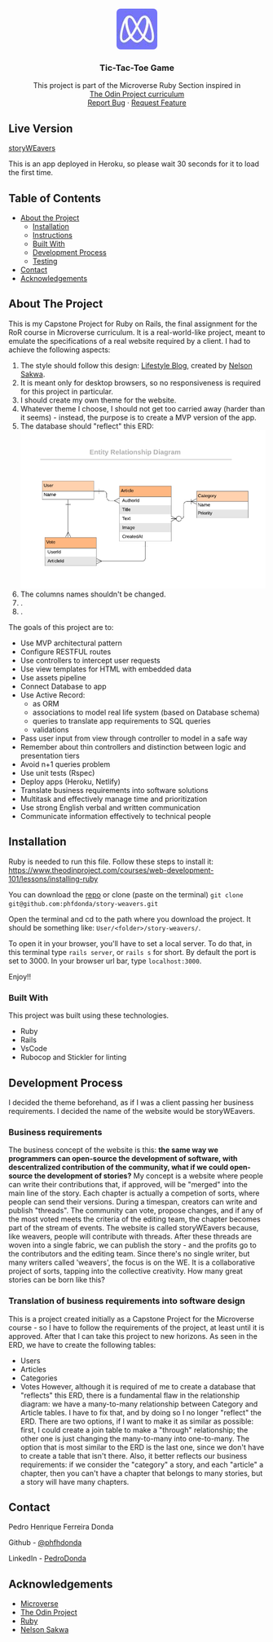 
<!-- PROJECT LOGO -->
<br />
<p align="center">
  <a href="https://github.com/phfdonda/story-weavers">
    <img src="./microverse-logo.jpg" alt="Logo" width="80" height="80" style="border-radius: 10%">
  </a>

  <h3 align="center">Tic-Tac-Toe Game</h3>

  <p align="center">
    This project is part of the Microverse Ruby Section inspired in
    <br />
    <a href="https://www.theodinproject.com/courses/ruby-on-rails">The Odin Project curriculum</a>
    <br />
    <a href="https://github.com/phfdonda/story-weavers/issues">Report Bug</a>
    ·
    <a href="https://github.com/phfdonda/story-weavers/request_feature">Request Feature</a>
  </p>
</p>

## Live Version
[storyWEavers](https://story-weavers.herokuapp.com/)

This is an app deployed in Heroku, so please wait 30 seconds for it to load the first time.

<!-- TABLE OF CONTENTS -->
## Table of Contents

* [About the Project](#about-the-project)
  * [Installation](#installation)
  * [Instructions](#instructions)
  * [Built With](#built-with)
  * [Development Process](#development-process)
  * [Testing](#testing)
* [Contact](#contact)
* [Acknowledgements](#acknowledgements)

<!-- ABOUT THE PROJECT -->
## About The Project

This is my Capstone Project for Ruby on Rails, the final assignment for the RoR course in Microverse curriculum. It is a real-world-like project, meant to emulate the specifications of a real website required by a client. I had to achieve the following aspects:

1. The style should follow this design: [Lifestyle Blog](https://www.behance.net/gallery/14554909/liFEsTlye-Mobile-version), created by [Nelson Sakwa](https://www.behance.net/sakwadesignstudio).
2. It is meant only for desktop browsers, so no responsiveness is required for this project in particular.
3. I should create my own theme for the website.
4. Whatever theme I choose, I should not get too carried away (harder than it seems) - instead, the purpose is to create a MVP version of the app.
5. The database should "reflect" this ERD:
 ![ERD](./docs/ERD__articles.png)
6. The columns names shouldn't be changed.
7. .
8. .


The goals of this project are to:

- Use MVP architectural pattern
- Configure RESTFUL routes
- Use controllers to intercept user requests
- Use view templates for HTML with embedded data
- Use assets pipeline
- Connect Database to app
- Use Active Record:
    - as ORM
    - associations to model real life system (based on Database schema)
    - queries to translate app requirements to SQL queries
    - validations
- Pass user input from view through controller to model in a safe way
- Remember about thin controllers and distinction between logic and presentation tiers
- Avoid n+1 queries problem
- Use unit tests (Rspec)
- Deploy apps (Heroku, Netlify)
- Translate business requirements into software solutions
- Multitask and effectively manage time and prioritization
- Use strong English verbal and written communication
- Communicate information effectively to technical people


## Installation

Ruby is needed to run this file. Follow these steps to install it: 
https://www.theodinproject.com/courses/web-development-101/lessons/installing-ruby

You can download the [repo](https://github.com/phfdonda/story-weavers) or clone (paste on the terminal) ```git clone git@github.com:phfdonda/story-weavers.git```

Open the terminal and cd to the path where you download the project. It should be something like: ```User/<folder>/story-weavers/```. 

To open it in your browser, you'll have to set a local server. To do that, in this terminal type ```rails server```, or ```rails s``` for short. By default the port is set to 3000. In your browser url bar, type ```localhost:3000```.

Enjoy!! 

### Built With
This project was built using these technologies.
* Ruby
* Rails
* VsCode
* Rubocop and Stickler for linting

## Development Process
I decided the theme beforehand, as if I was a client passing her business requirements. I decided the name of the website would be storyWEavers.

### Business requirements
The business concept of the website is this: **the same way we programmers can open-source the development of software, with descentralized contribution of the community, what if we could open-source the development of stories?**
My concept is a website where people can write their contributions that, if approved, will be "merged" into the main line of the story. Each chapter is actually a competion of sorts, where people can send their versions. During a timespan, creators can write and publish "threads". The community can vote, propose changes, and if any of the most voted meets the criteria of the editing team, the chapter becomes part of the stream of events.
The website is called storyWEavers because, like weavers, people will contribute with threads. After these threads are woven into a single fabric, we can publish the story - and the profits go to the contributors and the editing team. Since there's no single writer, but many writers called 'weavers', the focus is on the WE. It is a collaborative project of sorts, tapping into the collective creativity. How many great stories can be born like this?

### Translation of business requirements into software design
This is a project created initially as a Capstone Project for the Microverse course - so I have to follow the requirements of the project, at least until it is approved. After that I can take this project to new horizons.
As seen in the ERD, we have to create the following tables:
- Users
- Articles
- Categories
- Votes
However, although it is required of me to create a database that "reflects" this ERD, there is a fundamental flaw in the relationship diagram: we have a many-to-many relationship between Category and Article tables. I have to fix that, and by doing so I no longer "reflect" the ERD. There are two options, if I want to make it as similar as possible: first, I could create a join table to make a "through" relationship; the other one is just changing the many-to-many into one-to-many. The option that is most similar to the ERD is the last one, since we don't have to create a table that isn't there. Also, it better reflects our business requirements: if we consider the "category" a story, and each "article" a chapter, then you can't have a chapter that belongs to many stories, but a story will have many chapters. 


<!-- CONTACT -->
## Contact

Pedro Henrique Ferreira Donda

Github - [@phfhdonda](https://github.com/phfdonda)

LinkedIn - [PedroDonda](https://www.linkedin.com/in/pedro-donda-808621bb/)


<!-- ACKNOWLEDGEMENTS -->
## Acknowledgements
* [Microverse](https://www.microverse.org/)
* [The Odin Project](https://www.theodinproject.com/)
* [Ruby](https://www.ruby-lang.org/en/)
* [Nelson Sakwa](https://www.behance.net/sakwadesignstudio)

